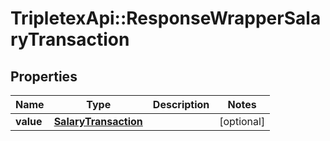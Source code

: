 # TripletexApi::ResponseWrapperSalaryTransaction

## Properties
Name | Type | Description | Notes
------------ | ------------- | ------------- | -------------
**value** | [**SalaryTransaction**](SalaryTransaction.md) |  | [optional] 



